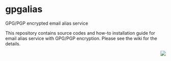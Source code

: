 gpgalias
========

GPG/PGP encrypted email alias service

This repository contains source codes and how-to installation guide for email alias service with GPG/PGP encryption. Please see the wiki for the details. 

<img style="float: right" src="pic">
